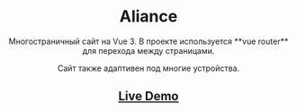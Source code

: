 <h1 align="center">Aliance</h1> 

<p align="center">Многостраничный сайт на Vue 3. В проекте используется **vue router** для перехода между страницами.</p>
<p align="center">Сайт также адаптивен под многие устройства.</p>

<h2 align="center"><a  href="https://capable-gnome-e5eed8.netlify.app/">Live Demo</a></h2>

